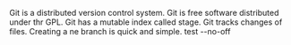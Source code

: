 Git is a distributed version control system.
Git is free software distributed under thr GPL.
Git has a mutable index called stage.
Git tracks changes of files.
Creating a ne branch is quick and simple.
test --no-off
